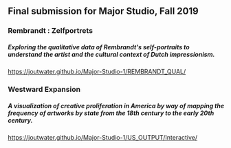 ## Final submission for Major Studio, Fall 2019

### Rembrandt : Zelfportrets
##### Exploring the qualitative data of Rembrandt's self-portraits to understand the artist and the cultural context of Dutch impressionism.
https://joutwater.github.io/Major-Studio-1/REMBRANDT_QUAL/


### Westward Expansion
##### A visualization of creative proliferation in America by way of mapping the frequency of artworks by state from the 18th century to the early 20th century.
https://joutwater.github.io/Major-Studio-1/US_OUTPUT/Interactive/
